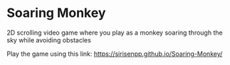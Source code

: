 # Soaring Monkey
2D scrolling video game where you play as a monkey soaring through the sky while avoiding obstacles

Play the game using this link: https://sirisenpp.github.io/Soaring-Monkey/
